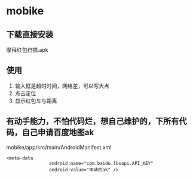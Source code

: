 # mobike
## 下载直接安装
摩拜红包扫描.apk

## 使用
1. 输入框是超时时间，网络差，可以写大点
2. 点击定位
3. 显示红包车与距离


## 有动手能力，不怕代码烂，想自己维护的，下所有代码，自己申请百度地图ak
mobike/app/src/main/AndroidManifest.xml
```
<meta-data
                android:name="com.baidu.lbsapi.API_KEY"
                android:value="申请的ak" />
```
